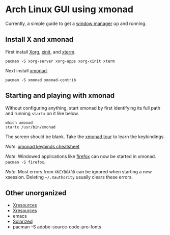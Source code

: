 # Arch Linux GUI using xmonad

Currently, a simple guide to get a [window manager](https://wiki.archlinux.org/index.php/Window_manager) up and running.



## Install X and xmonad

First install [Xorg](https://wiki.archlinux.org/index.php/Xorg), 
[xinit](https://wiki.archlinux.org/index.php/Xinit), and 
[xterm](https://wiki.archlinux.org/index.php/Xterm). 

```
pacman -S xorg-server xorg-apps xorg-xinit xterm
```

Next install [xmonad](https://wiki.archlinux.org/index.php/Xmonad).

```
pacman -S xmonad xmonad-contrib
```



## Starting and playing with xmonad

Without configuring anything, start xmonad by first identifying its full path 
and running `startx` on it like below.

```
which xmonad
startx /usr/bin/xmonad
```

The screen should be blank. Take the [xmonad tour](http://xmonad.org/tour.html) 
to learn the keybindings.

*Note*: [xmonad keybinds cheatsheet](https://wiki.haskell.org/wikiupload/b/b8/Xmbindings.png)

*Note*: Windowed applications like [firefox](https://www.mozilla.org/en-US/firefox/new/) 
can now be started in xmonad. `pacman -S firefox`.

*Note*: Most errors from `XKEYBOARD` can be ignored when starting a new 
xsession. Deleting `~/.Xauthority` usually clears these errors.



## Other unorganized

* [Xresources](https://en.wikipedia.org/wiki/X_resources)
* [Xresources](https://wiki.archlinux.org/index.php/X_resources)
* emacs
* [Solarized](http://ethanschoonover.com/solarized)
* pacman -S adobe-source-code-pro-fonts


